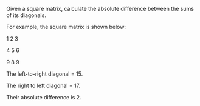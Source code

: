 Given a square matrix, calculate the absolute difference between the sums of its diagonals.

For example, the square matrix  is shown below:

1 2 3

4 5 6

9 8 9  

The left-to-right diagonal = 15. 

The right to left diagonal = 17.


Their absolute difference is 2.
